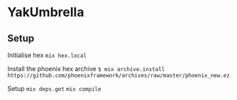 # YakUmbrella

## Setup

Initialise hex
`mix hex.local`

Install the phoenix hex archive
`$ mix archive.install https://github.com/phoenixframework/archives/raw/master/phoenix_new.ez`

Setup
`mix deps.get`
`mix compile`
